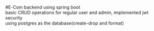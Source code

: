 #E-Com backend using spring boot
<br>
basic CRUD operations for regular user and admin, implemented jwt security
<br>
using postgres as the database(create-drop and format)
